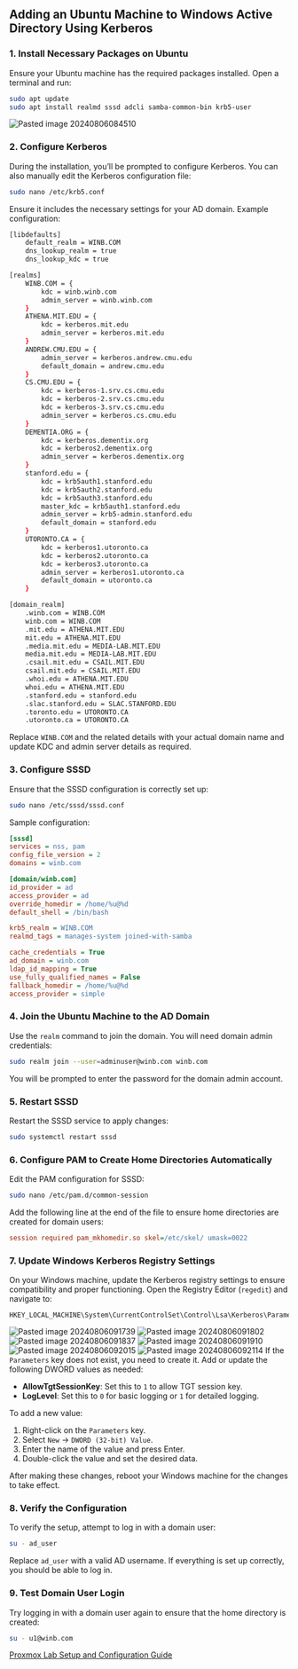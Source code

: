 ## Adding an Ubuntu Machine to Windows Active Directory Using Kerberos

### 1. **Install Necessary Packages on Ubuntu**

Ensure your Ubuntu machine has the required packages installed. Open a terminal and run:

```bash
sudo apt update
sudo apt install realmd sssd adcli samba-common-bin krb5-user
```
![Pasted image 20240806084510](https://github.com/user-attachments/assets/b7397c7b-3e64-43b8-9c10-68ca39635895)

### 2. **Configure Kerberos**

During the installation, you’ll be prompted to configure Kerberos. You can also manually edit the Kerberos configuration file:

```bash
sudo nano /etc/krb5.conf
```

Ensure it includes the necessary settings for your AD domain. Example configuration:

```bash
[libdefaults]
    default_realm = WINB.COM
    dns_lookup_realm = true
    dns_lookup_kdc = true

[realms]
    WINB.COM = {
        kdc = winb.winb.com
        admin_server = winb.winb.com
    }
    ATHENA.MIT.EDU = {
        kdc = kerberos.mit.edu
        admin_server = kerberos.mit.edu
    }
    ANDREW.CMU.EDU = {
        admin_server = kerberos.andrew.cmu.edu
        default_domain = andrew.cmu.edu
    }
    CS.CMU.EDU = {
        kdc = kerberos-1.srv.cs.cmu.edu
        kdc = kerberos-2.srv.cs.cmu.edu
        kdc = kerberos-3.srv.cs.cmu.edu
        admin_server = kerberos.cs.cmu.edu
    }
    DEMENTIA.ORG = {
        kdc = kerberos.dementix.org
        kdc = kerberos2.dementix.org
        admin_server = kerberos.dementix.org
    }
    stanford.edu = {
        kdc = krb5auth1.stanford.edu
        kdc = krb5auth2.stanford.edu
        kdc = krb5auth3.stanford.edu
        master_kdc = krb5auth1.stanford.edu
        admin_server = krb5-admin.stanford.edu
        default_domain = stanford.edu
    }
    UTORONTO.CA = {
        kdc = kerberos1.utoronto.ca
        kdc = kerberos2.utoronto.ca
        kdc = kerberos3.utoronto.ca
        admin_server = kerberos1.utoronto.ca
        default_domain = utoronto.ca
    }

[domain_realm]
    .winb.com = WINB.COM
    winb.com = WINB.COM
    .mit.edu = ATHENA.MIT.EDU
    mit.edu = ATHENA.MIT.EDU
    .media.mit.edu = MEDIA-LAB.MIT.EDU
    media.mit.edu = MEDIA-LAB.MIT.EDU
    .csail.mit.edu = CSAIL.MIT.EDU
    csail.mit.edu = CSAIL.MIT.EDU
    .whoi.edu = ATHENA.MIT.EDU
    whoi.edu = ATHENA.MIT.EDU
    .stanford.edu = stanford.edu
    .slac.stanford.edu = SLAC.STANFORD.EDU
    .toronto.edu = UTORONTO.CA
    .utoronto.ca = UTORONTO.CA
```

Replace `WINB.COM` and the related details with your actual domain name and update KDC and admin server details as required.

### 3. **Configure SSSD**

Ensure that the SSSD configuration is correctly set up:

```bash
sudo nano /etc/sssd/sssd.conf
```

Sample configuration:

```ini
[sssd]
services = nss, pam
config_file_version = 2
domains = winb.com

[domain/winb.com]
id_provider = ad
access_provider = ad
override_homedir = /home/%u@%d
default_shell = /bin/bash

krb5_realm = WINB.COM
realmd_tags = manages-system joined-with-samba

cache_credentials = True
ad_domain = winb.com
ldap_id_mapping = True
use_fully_qualified_names = False
fallback_homedir = /home/%u@%d
access_provider = simple
```

### 4. **Join the Ubuntu Machine to the AD Domain**

Use the `realm` command to join the domain. You will need domain admin credentials:

```bash
sudo realm join --user=adminuser@winb.com winb.com
```

You will be prompted to enter the password for the domain admin account.

### 5. **Restart SSSD**

Restart the SSSD service to apply changes:

```bash
sudo systemctl restart sssd
```

### 6. **Configure PAM to Create Home Directories Automatically**

Edit the PAM configuration for SSSD:

```bash
sudo nano /etc/pam.d/common-session
```

Add the following line at the end of the file to ensure home directories are created for domain users:

```ini
session required pam_mkhomedir.so skel=/etc/skel/ umask=0022
```

### 7. **Update Windows Kerberos Registry Settings**

On your Windows machine, update the Kerberos registry settings to ensure compatibility and proper functioning. Open the Registry Editor (`regedit`) and navigate to:

```plaintext
HKEY_LOCAL_MACHINE\System\CurrentControlSet\Control\Lsa\Kerberos\Parameters
```

![Pasted image 20240806091739](https://github.com/user-attachments/assets/1a24e0d3-3ae9-4573-95a3-14dec8aceb62)
![Pasted image 20240806091802](https://github.com/user-attachments/assets/bac21c82-ac92-4cef-acc0-0223f610811f)
![Pasted image 20240806091837](https://github.com/user-attachments/assets/966dd0fc-bbd8-4bb7-bdad-384c9f62c7a7)
![Pasted image 20240806091910](https://github.com/user-attachments/assets/a37dd5fe-e269-46d1-96d6-8c0811be4b56)
![Pasted image 20240806092015](https://github.com/user-attachments/assets/c7b8c6ae-bfdc-4467-a23d-a344589ca897)
![Pasted image 20240806092114](https://github.com/user-attachments/assets/ecda1a45-aa0c-478b-b5f0-771ced2f9d34)
If the `Parameters` key does not exist, you need to create it. Add or update the following DWORD values as needed:

- **AllowTgtSessionKey**: Set this to `1` to allow TGT session key.
- **LogLevel**: Set this to `0` for basic logging or `1` for detailed logging.

To add a new value:

1. Right-click on the `Parameters` key.
2. Select `New` -> `DWORD (32-bit) Value`.
3. Enter the name of the value and press Enter.
4. Double-click the value and set the desired data.

After making these changes, reboot your Windows machine for the changes to take effect.

### 8. **Verify the Configuration**

To verify the setup, attempt to log in with a domain user:

```bash
su - ad_user
```

Replace `ad_user` with a valid AD username. If everything is set up correctly, you should be able to log in.

### 9. **Test Domain User Login**

Try logging in with a domain user again to ensure that the home directory is created:

```bash
su - u1@winb.com
```


[Proxmox Lab Setup and Configuration Guide](Proxmox%20Lab%20Setup%20and%20Configuration%20Guide.md)
